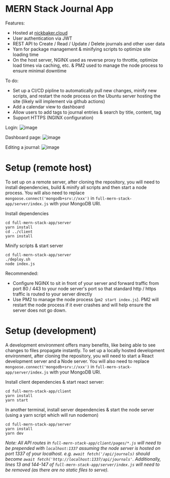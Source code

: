 # MERN Stack Journal App

Features:
- Hosted at [nickbaker.cloud](http://www.nickbaker.cloud)
- User authentication via JWT
- REST API to Create / Read / Update / Delete journals and other user data
- Yarn for package management & minifying scripts to optimize site loading time
- On the host server, NGINX used as reverse proxy to throttle, optimize load times via caching, etc. & PM2 used to manage the node process to ensure minimal downtime

To do:
- Set up a CI/CD pipline to automatically pull new changes, minify new scripts, and restart the node process on the Ubuntu server hosting the site (likely will implement via github actions)
- Add a calendar view to dashboard
- Allow users to add tags to journal entries & search by title, content, tag
- Support HTTPS (NGINX configuration)

Login:
![image](https://github.com/nickbakeruvic/full-mern-stack-app/assets/106908272/729168aa-52ff-4055-98f0-ef65d86b508e)

Dashboard page:
![image](https://github.com/nickbakeruvic/full-mern-stack-app/assets/106908272/1a7d57dd-011e-4573-973a-50c7133b9168)

Editing a journal:
![image](https://github.com/nickbakeruvic/full-mern-stack-app/assets/106908272/f187bb91-dd2c-4ba9-9dc2-936fdb24959e)

# Setup (remote host)

To set up on a remote server, after cloning the repository, you will need to install dependencies, build & minify all scripts and then start a node process.
You will also need to replace `mongoose.connect('mongodb+srv://xxx')` in `full-mern-stack-app/server/index.js` with your MongoDB URI.

Install dependencies
```
cd full-mern-stack-app/server
yarn install
cd ../client
yarn install
```

Minify scripts & start server
```
cd full-mern-stack-app/server
./deploy.sh
node index.js
```

Recommended:
- Configure NGINX to sit in front of your server and forward traffic from port 80 / 443 to your node server's port so that standard http / https traffic is routed to your server directly
- Use PM2 to manage the node process (`pm2 start index.js`). PM2 will restart the node process if it ever crashes and will help ensure the server does not go down.

# Setup (development)

A development environment offers many benefits, like being able to see changes to files propagate instantly. To set up a locally hosted development environment, after cloning the repository, you will need to start a React development server and a Node server.
You will also need to replace `mongoose.connect('mongodb+srv://xxx')` in `full-mern-stack-app/server/index.js` with your MongoDB URI.

Install client dependencies & start react server:
```
cd full-mern-stack-app/client
yarn install
yarn start
```

In another terminal, install server dependencies & start the node server (using a yarn script which will run nodemon)
```
cd full-mern-stack-app/server
yarn install
yarn dev
```

*Note: All API routes in `full-mern-stack-app/client/pages/*.js` will need to be prepended with `localhost:1337` assuming the node server is hosted on port 1337 of your localhost.
e.g. `await fetch('/api/journals)` should become `await fetch('http://localhost:1337/api/journals'`. Additionally, lines 13 and 144-147 of `full-mern-stack-app/server/index.js` will need to be removed (as there are no static files to serve).*
